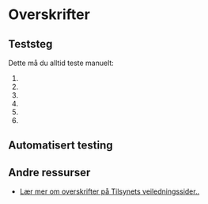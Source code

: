 # Overskrifter

## Teststeg
Dette må du alltid teste manuelt:

1. 
2. 
3. 
4. 
5. 
6. 

## Automatisert testing


## Andre ressurser
* [Lær mer om overskrifter på Tilsynets veiledningssider.. ](https://uu.difi.no/krav-og-regelverk/kom-i-gang/hvordan-teste-universell-utforming-av-ditt-nettsted#overskrifter)

